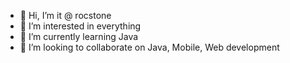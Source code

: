 - 👋 Hi, I’m it @ rocstone
- 👀 I’m interested in everything
- 🌱 I’m currently learning Java
- 💞️ I’m looking to collaborate on Java, Mobile, Web development


<!---
itrocstone/itrocstone is a ✨ special ✨ repository because its `README.md` (this file) appears on your GitHub profile.
You can click the Preview link to take a look at your changes.
--->
